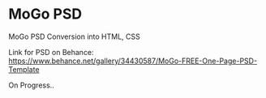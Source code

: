 # MoGo PSD 
MoGo PSD Conversion into HTML, CSS

Link for PSD on Behance: https://www.behance.net/gallery/34430587/MoGo-FREE-One-Page-PSD-Template

On Progress..
